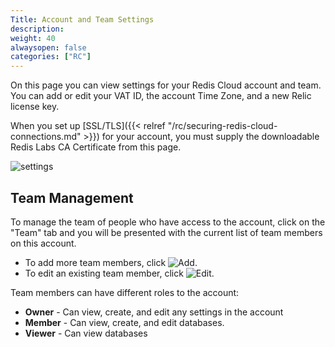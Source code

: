 ```yaml
---
Title: Account and Team Settings
description:
weight: 40
alwaysopen: false
categories: ["RC"]
---
```

On this page you can view settings for your Redis Cloud account and team.
You can add or edit your VAT ID, the account Time Zone, and a new
Relic license key.

When you set up [SSL/TLS]({{< relref "/rc/securing-redis-cloud-connections.md" >}}) for your account,
you must supply the downloadable Redis Labs CA Certificate from this page.

![settings](/images/rcpro/settings.png)

## Team Management

To manage the team of people who have access to the account, click on
the "Team" tab and you will be presented with the current list of team
members on this account.

- To add more team members, click ![Add](/images/rs/icon_add.png#no-click "Add").
- To edit an existing team member, click ![Edit](/images/rcpro/icon_edit.png#no-click "Edit").

Team members can have different roles to the account:

- **Owner** - Can view, create, and edit any settings in the account
- **Member** - Can view, create, and edit databases.
- **Viewer** - Can view databases
